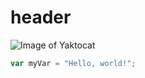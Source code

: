 # header
![Image of Yaktocat](https://octodex.github.com/images/yaktocat.png)

``` javascript
var myVar = "Hello, world!";
```
